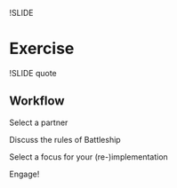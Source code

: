 !SLIDE

# Exercise

!SLIDE quote

## Workflow

Select a partner

Discuss the rules of Battleship

Select a focus for your (re-)implementation

Engage!